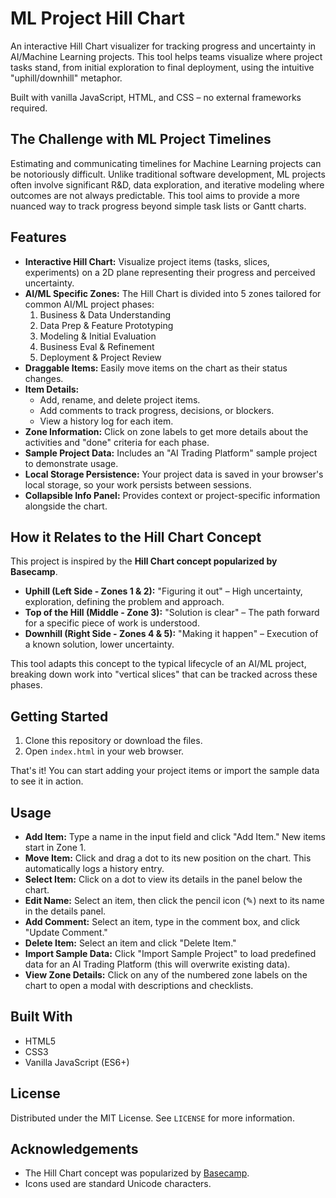 # ML Project Hill Chart

An interactive Hill Chart visualizer for tracking progress and uncertainty in AI/Machine Learning projects. This tool helps teams visualize where project tasks stand, from initial exploration to final deployment, using the intuitive "uphill/downhill" metaphor.

Built with vanilla JavaScript, HTML, and CSS – no external frameworks required.

<!-- Example: <p align="center"><img src="docs/screenshot.png" alt="ML Project Hill Chart Screenshot" width="700"></p> -->

## The Challenge with ML Project Timelines

Estimating and communicating timelines for Machine Learning projects can be notoriously difficult. Unlike traditional software development, ML projects often involve significant R&D, data exploration, and iterative modeling where outcomes are not always predictable. This tool aims to provide a more nuanced way to track progress beyond simple task lists or Gantt charts.

## Features

*   **Interactive Hill Chart:** Visualize project items (tasks, slices, experiments) on a 2D plane representing their progress and perceived uncertainty.
*   **AI/ML Specific Zones:** The Hill Chart is divided into 5 zones tailored for common AI/ML project phases:
    1.  Business & Data Understanding
    2.  Data Prep & Feature Prototyping
    3.  Modeling & Initial Evaluation
    4.  Business Eval & Refinement
    5.  Deployment & Project Review
*   **Draggable Items:** Easily move items on the chart as their status changes.
*   **Item Details:**
    *   Add, rename, and delete project items.
    *   Add comments to track progress, decisions, or blockers.
    *   View a history log for each item.
*   **Zone Information:** Click on zone labels to get more details about the activities and "done" criteria for each phase.
*   **Sample Project Data:** Includes an "AI Trading Platform" sample project to demonstrate usage.
*   **Local Storage Persistence:** Your project data is saved in your browser's local storage, so your work persists between sessions.
*   **Collapsible Info Panel:** Provides context or project-specific information alongside the chart.

## How it Relates to the Hill Chart Concept

This project is inspired by the **Hill Chart concept popularized by Basecamp**.
*   **Uphill (Left Side - Zones 1 & 2):** "Figuring it out" – High uncertainty, exploration, defining the problem and approach.
*   **Top of the Hill (Middle - Zone 3):** "Solution is clear" – The path forward for a specific piece of work is understood.
*   **Downhill (Right Side - Zones 4 & 5):** "Making it happen" – Execution of a known solution, lower uncertainty.

This tool adapts this concept to the typical lifecycle of an AI/ML project, breaking down work into "vertical slices" that can be tracked across these phases.

## Getting Started

1.  Clone this repository or download the files.
2.  Open `index.html` in your web browser.

That's it! You can start adding your project items or import the sample data to see it in action.

## Usage

*   **Add Item:** Type a name in the input field and click "Add Item." New items start in Zone 1.
*   **Move Item:** Click and drag a dot to its new position on the chart. This automatically logs a history entry.
*   **Select Item:** Click on a dot to view its details in the panel below the chart.
*   **Edit Name:** Select an item, then click the pencil icon (✎) next to its name in the details panel.
*   **Add Comment:** Select an item, type in the comment box, and click "Update Comment."
*   **Delete Item:** Select an item and click "Delete Item."
*   **Import Sample Data:** Click "Import Sample Project" to load predefined data for an AI Trading Platform (this will overwrite existing data).
*   **View Zone Details:** Click on any of the numbered zone labels on the chart to open a modal with descriptions and checklists.

## Built With

*   HTML5
*   CSS3
*   Vanilla JavaScript (ES6+)

## License

Distributed under the MIT License. See `LICENSE` for more information.

## Acknowledgements

*   The Hill Chart concept was popularized by [Basecamp](https://basecamp.com/features/hill-charts).
*   Icons used are standard Unicode characters.
